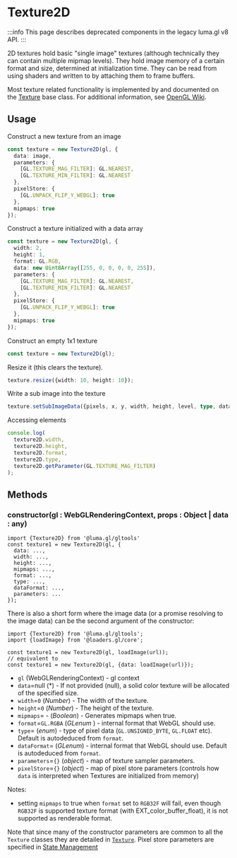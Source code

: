 # Texture2D

:::info
This page describes deprecated components in the legacy luma.gl v8 API.
:::

2D textures hold basic "single image" textures (although technically they can contain multiple mipmap levels). They hold image memory of a certain format and size, determined at initialization time. They can be read from using shaders and written to by attaching them to frame buffers.

Most texture related functionality is implemented by and documented on the [Texture](/docs/api-reference-v8/webgl-legacy/classes/texture) base class. For additional information, see [OpenGL Wiki](https://www.khronos.org/opengl/wiki/Texture).

## Usage

Construct a new texture from an image

```typescript
const texture = new Texture2D(gl, {
  data: image,
  parameters: {
    [GL.TEXTURE_MAG_FILTER]: GL.NEAREST,
    [GL.TEXTURE_MIN_FILTER]: GL.NEAREST
  },
  pixelStore: {
    [GL.UNPACK_FLIP_Y_WEBGL]: true
  },
  mipmaps: true
});
```

Construct a texture initialized with a data array

```typescript
const texture = new Texture2D(gl, {
  width: 2,
  height: 1,
  format: GL.RGB,
  data: new Uint8Array([255, 0, 0, 0, 0, 255]),
  parameters: {
    [GL.TEXTURE_MAG_FILTER]: GL.NEAREST,
    [GL.TEXTURE_MIN_FILTER]: GL.NEAREST
  },
  pixelStore: {
    [GL.UNPACK_FLIP_Y_WEBGL]: true
  },
  mipmaps: true
});
```

Construct an empty 1x1 texture

```typescript
const texture = new Texture2D(gl);
```

Resize it (this clears the texture).

```typescript
texture.resize({width: 10, height: 10});
```

Write a sub image into the texture

```typescript
texture.setSubImageData({pixels, x, y, width, height, level, type, dataFormat});
```

Accessing elements

```typescript
console.log(
  texture2D.width,
  texture2D.height,
  texture2D.format,
  texture2D.type,
  texture2D.getParameter(GL.TEXTURE_MAG_FILTER)
);
```

## Methods

### constructor(gl : WebGLRenderingContext, props : Object | data : any)

```
import {Texture2D} from '@luma.gl/gltools'
const texture1 = new Texture2D(gl, {
  data: ...,
  width: ...,
  height: ...,
  mipmaps: ...,
  format: ...,
  type: ...,
  dataFormat: ...,
  parameters: ...
});
```

There is also a short form where the image data (or a promise resolving to the image data) can be the second argument of the constructor:

```
import {Texture2D} from '@luma.gl/gltools';
import {loadImage} from '@loaders.gl/core';

const texture1 = new Texture2D(gl, loadImage(url));
// equivalent to
const texture1 = new Texture2D(gl, {data: loadImage(url)});
```

- `gl` (WebGLRenderingContext) - gl context
- `data`=null (\*) - If not provided (null), a solid color texture will be allocated of the specified size.
- `width`=`0` (_Number_) - The width of the texture.
- `height`=`0` (_Number_) - The height of the texture.
- `mipmaps`= - (_Boolean_) - Generates mipmaps when true.
- `format`=`GL.RGBA` (_GLenum_ ) - internal format that WebGL should use.
- `type`= (_enum_) - type of pixel data (`GL.UNSIGNED_BYTE`, `GL.FLOAT` etc). Default is autodeduced from `format`.
- `dataFormat`= (_GLenum_) - internal format that WebGL should use. Default is autodeduced from `format`.
- `parameters`=`{}` (_object_) - map of texture sampler parameters.
- `pixelStore`=`{}` (_object_) - map of pixel store parameters (controls how `data` is interpreted when Textures are initialized from memory)

Notes:

- setting `mipmaps` to true when `format` set to `RGB32F` will fail, even though `RGB32F` is supported texture format (with EXT_color_buffer_float), it is not supported as renderable format.

Note that since many of the constructor parameters are common to all the `Texture` classes they are detailed in [`Texture`](/docs/api-reference-v8/webgl-legacy/classes/texture). Pixel store parameters are specified in [State Management](/docs/api-reference-v8/webgl-legacy/context/parameter-setting)
